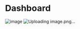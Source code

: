 # Dashboard
![image](https://github.com/Sanchita088/Power_Bi_Dashboard/assets/94190979/19ad1b1e-4be9-4abd-90e4-671c08374b52)
![Uploading image.png…]()


